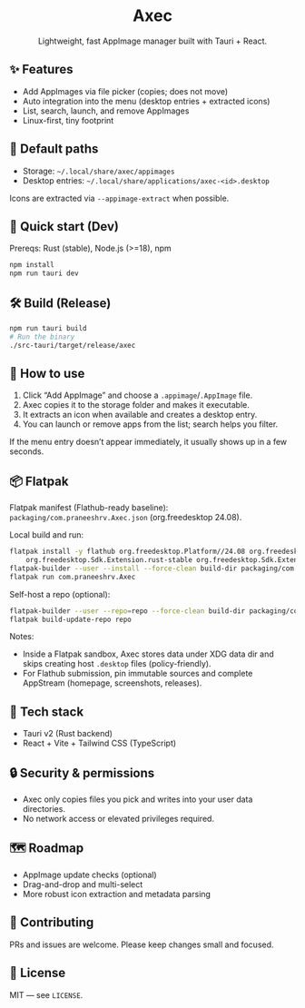 <div align="center">

# Axec

Lightweight, fast AppImage manager built with Tauri + React.

</div>

## ✨ Features

- Add AppImages via file picker (copies; does not move)
- Auto integration into the menu (desktop entries + extracted icons)
- List, search, launch, and remove AppImages
- Linux-first, tiny footprint

## 📁 Default paths

- Storage: `~/.local/share/axec/appimages`
- Desktop entries: `~/.local/share/applications/axec-<id>.desktop`

Icons are extracted via `--appimage-extract` when possible.

## 🚀 Quick start (Dev)

Prereqs: Rust (stable), Node.js (>=18), npm

```sh
npm install
npm run tauri dev
```

## 🛠️ Build (Release)

```sh
npm run tauri build
# Run the binary
./src-tauri/target/release/axec
```

## 🧪 How to use

1) Click “Add AppImage” and choose a `.appimage`/`.AppImage` file.
2) Axec copies it to the storage folder and makes it executable.
3) It extracts an icon when available and creates a desktop entry.
4) You can launch or remove apps from the list; search helps you filter.

If the menu entry doesn’t appear immediately, it usually shows up in a few seconds.

## 📦 Flatpak

Flatpak manifest (Flathub-ready baseline): `packaging/com.praneeshrv.Axec.json` (org.freedesktop 24.08).

Local build and run:
```sh
flatpak install -y flathub org.freedesktop.Platform//24.08 org.freedesktop.Sdk//24.08 \
	org.freedesktop.Sdk.Extension.rust-stable org.freedesktop.Sdk.Extension.node20
flatpak-builder --user --install --force-clean build-dir packaging/com.praneeshrv.Axec.json
flatpak run com.praneeshrv.Axec
```

Self-host a repo (optional):
```sh
flatpak-builder --user --repo=repo --force-clean build-dir packaging/com.praneeshrv.Axec.json
flatpak build-update-repo repo
```

Notes:
- Inside a Flatpak sandbox, Axec stores data under XDG data dir and skips creating host `.desktop` files (policy-friendly).
- For Flathub submission, pin immutable sources and complete AppStream (homepage, screenshots, releases).

## 🧰 Tech stack

- Tauri v2 (Rust backend)
- React + Vite + Tailwind CSS (TypeScript)

## 🔒 Security & permissions

- Axec only copies files you pick and writes into your user data directories.
- No network access or elevated privileges required.

## 🗺️ Roadmap

- AppImage update checks (optional)
- Drag-and-drop and multi-select
- More robust icon extraction and metadata parsing

## 🤝 Contributing

PRs and issues are welcome. Please keep changes small and focused.

## 📄 License

MIT — see `LICENSE`.
